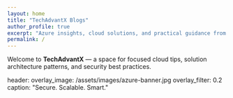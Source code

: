 ```yaml
---
layout: home
title: "TechAdvantX Blogs"
author_profile: true
excerpt: "Azure insights, cloud solutions, and practical guidance from the field."
permalink: /
---
```


Welcome to **TechAdvantX** — a space for focused cloud tips, solution architecture patterns, and security best practices.

header:
  overlay_image: /assets/images/azure-banner.jpg
  overlay_filter: 0.2
  caption: "Secure. Scalable. Smart."
